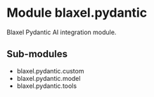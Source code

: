 Module blaxel.pydantic
======================
Blaxel Pydantic AI integration module.

Sub-modules
-----------
* blaxel.pydantic.custom
* blaxel.pydantic.model
* blaxel.pydantic.tools